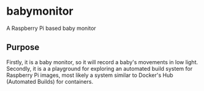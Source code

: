 # babymonitor
A Raspberry Pi based baby monitor

## Purpose

Firstly, it is a baby monitor, so it will record a baby's movements in low light. Secondly, it is a a playground for exploring an automated build system for Raspberry Pi images, most likely a system similar to Docker's Hub (Automated Builds) for containers.
